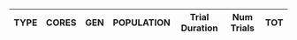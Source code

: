 |TYPE     |CORES |GEN  |POPULATION|Trial Duration|Num Trials|TOT   |
|---------|------|-----|----------|--------------|----------|------|
